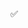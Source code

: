 <!-- comment --> ✅
<!-- like --> 
<!-- nodemailer blogs update -->
<!-- edit features for post -->
<!-- profile page with updation -->
<!-- Reccomendation -->
<!-- for you page -->
<!-- Trending -->
<!-- suggestion page -->
<!-- social handle -->
<!-- google login -->
<!-- admin system -->